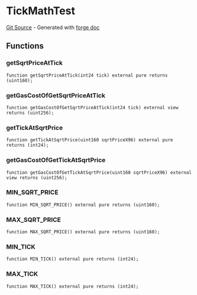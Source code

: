 # TickMathTest
[Git Source](https://github.com/uniswap/v4-core/blob/b619b6718e31aa5b4fa0286520c455ceb950276d/src/test/TickMathTest.sol) - Generated with [forge doc](https://book.getfoundry.sh/reference/forge/forge-doc)


## Functions
### getSqrtPriceAtTick


```solidity
function getSqrtPriceAtTick(int24 tick) external pure returns (uint160);
```

### getGasCostOfGetSqrtPriceAtTick


```solidity
function getGasCostOfGetSqrtPriceAtTick(int24 tick) external view returns (uint256);
```

### getTickAtSqrtPrice


```solidity
function getTickAtSqrtPrice(uint160 sqrtPriceX96) external pure returns (int24);
```

### getGasCostOfGetTickAtSqrtPrice


```solidity
function getGasCostOfGetTickAtSqrtPrice(uint160 sqrtPriceX96) external view returns (uint256);
```

### MIN_SQRT_PRICE


```solidity
function MIN_SQRT_PRICE() external pure returns (uint160);
```

### MAX_SQRT_PRICE


```solidity
function MAX_SQRT_PRICE() external pure returns (uint160);
```

### MIN_TICK


```solidity
function MIN_TICK() external pure returns (int24);
```

### MAX_TICK


```solidity
function MAX_TICK() external pure returns (int24);
```

